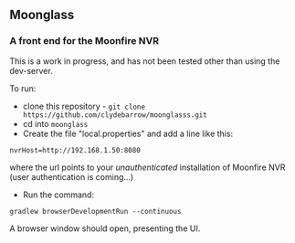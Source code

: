 ## Moonglass

### A front end for the Moonfire NVR

This is a work in progress, and has not been tested other than using the dev-server.

To run:

* clone this repository - `git clone https://github.com/clydebarrow/moonglasss.git`
* cd into `moonglass`
* Create the file "local.properties" and add a line like this:
````
nvrHost=http://192.168.1.50:8080
````

where the url points to your *unauthenticated* installation of Moonfire NVR (user authentication is coming...)

* Run the command:

````
gradlew browserDevelopmentRun --continuous
````
A browser window should open, presenting the UI.

